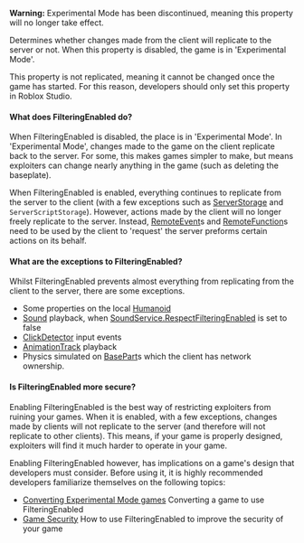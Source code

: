 **Warning:** Experimental Mode has been discontinued, meaning this
property will no longer take effect.

Determines whether changes made from the client will replicate to the
server or not. When this property is disabled, the game is in
'Experimental Mode'.

This property is not replicated, meaning it cannot be changed once the
game has started. For this reason, developers should only set this
property in Roblox Studio.

#### What does FilteringEnabled do?

When FilteringEnabled is disabled, the place is in 'Experimental Mode'. In
'Experimental Mode', changes made to the game on the client replicate back
to the server. For some, this makes games simpler to make, but means
exploiters can change nearly anything in the game (such as deleting the
baseplate).

When FilteringEnabled is enabled, everything continues to replicate from
the server to the client (with a few exceptions such as [ServerStorage](https://create.roblox.com/docs/reference/engine/classes/ServerStorage)
and `ServerScriptStorage`). However, actions made by the client will no
longer freely replicate to the server. Instead, [RemoteEvent](https://create.roblox.com/docs/reference/engine/classes/RemoteEvent)s and
[RemoteFunction](https://create.roblox.com/docs/reference/engine/classes/RemoteFunction)s need to be used by the client to 'request' the server
preforms certain actions on its behalf.

#### What are the exceptions to FilteringEnabled?

Whilst FilteringEnabled prevents almost everything from replicating from
the client to the server, there are some exceptions.

- Some properties on the local [Humanoid](https://create.roblox.com/docs/reference/engine/classes/Humanoid)
- [Sound](https://create.roblox.com/docs/reference/engine/classes/Sound) playback, when [SoundService.RespectFilteringEnabled](https://create.roblox.com/docs/reference/engine/classes/SoundService#RespectFilteringEnabled) is set to
  false
- [ClickDetector](https://create.roblox.com/docs/reference/engine/classes/ClickDetector) input events
- [AnimationTrack](https://create.roblox.com/docs/reference/engine/classes/AnimationTrack) playback
- Physics simulated on [BasePart](https://create.roblox.com/docs/reference/engine/classes/BasePart)s which the client has network ownership.

#### Is FilteringEnabled more secure?

Enabling FilteringEnabled is the best way of restricting exploiters from
ruining your games. When it is enabled, with a few exceptions, changes
made by clients will not replicate to the server (and therefore will not
replicate to other clients). This means, if your game is properly
designed, exploiters will find it much harder to operate in your game.

Enabling FilteringEnabled however, has implications on a game's design
that developers must consider. Before using it, it is highly recommended
developers familiarize themselves on the following topics:

- [Converting Experimental Mode games][4] Converting a game to use
  FilteringEnabled
- [Game Security][5] How to use FilteringEnabled to improve the security
  of your game

[1]: https://developer.roblox.com/articles/Network-Ownership
[2]: https://developer.roblox.com/articles/Experimental-Mode
[3]:
  https://developer.roblox.com/articles/Building-Games-with-Experimental-Mode-Off
[4]:
  https://developer.roblox.com/articles/Converting-From-Experimental-Mode
[5]: https://developer.roblox.com/articles/Game-Security